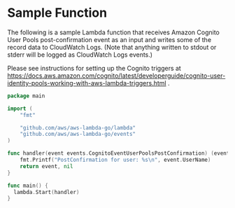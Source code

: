 # Sample Function

The following is a sample Lambda function that receives Amazon Cognito User Pools post-confirmation event as an input and writes some of the record data to CloudWatch Logs. (Note that anything written to stdout or stderr will be logged as CloudWatch Logs events.)

Please see instructions for setting up the Cognito triggers at https://docs.aws.amazon.com/cognito/latest/developerguide/cognito-user-identity-pools-working-with-aws-lambda-triggers.html .

```go
package main

import (
    "fmt"

    "github.com/aws/aws-lambda-go/lambda"
    "github.com/aws/aws-lambda-go/events"
)

func handler(event events.CognitoEventUserPoolsPostConfirmation) (events.CognitoEventUserPoolsPostConfirmation, error) {
    fmt.Printf("PostConfirmation for user: %s\n", event.UserName)
    return event, nil
}

func main() {
  lambda.Start(handler)
}
```
